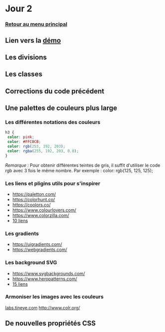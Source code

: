 # Jour 2

### <a href="https://github.com/Joz84/ten-hours-of-html-css" target="_blank">Retour au menu principal</a>

## Lien vers la <a href="https://joz84.github.io/day-b.github.io/" target="_blank">démo</a>

## Les divisions

## Les classes

## Corrections du code précédent

## Une palettes de couleurs plus large
### Les différentes notations des couleurs
```css
h3 {
 color: pink;
 color: #FFC0CB;
 color: rgb(255, 192, 203);
 color: rgba(255, 192, 203, 0.8);
}
```
<i>Remarque :</i> Pour obtenir différentes teintes de gris, il suffit d'utiliser le code rgb avec 3 fois le même nombre. Par exemple : color: rgb(125, 125, 125);

### Les liens et pligins utils pour s'inspirer
* https://paletton.com/
* https://colorhunt.co/
* https://coolors.co/
* https://www.colourlovers.com/
* https://www.colorzilla.com/
* <a href="https://graphiste.com/blog/choisir-palette-couleurs" target="_blank">10 liens</a>

### Les gradients
* https://uigradients.com/
* https://webgradients.com/

### Les background SVG
* https://www.svgbackgrounds.com/
* https://www.heropatterns.com/
* <a href="https://bashooka.com/coding/15-svg-css-background-pattern-resources/" target="_blank">15 liens</a>

### Armoniser les images avec les couleurs
<a href="http://labs.tineye.com/multicolr/" target="_blank">labs.tineye.com</a>
http://www.colr.org/

## De nouvelles propriétés CSS


